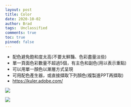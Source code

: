 ```yaml
---
layout: post
title: Color
date: 2020-10-02
author: Brad
tags:  Unclassified
comments: true
toc: true
pinned: false
---
```


* 配色避免飽和度太高(不要太鮮豔、色彩盡量淡些)
* 單一頁面色彩數量不超過5個，有主色和副色(用以表示重點)
* 可以用單一顏色以漸層方式呈現
* 可用配色產生器，或直接擷取下列顏色(複製進PPT再擷取)
* https://kuler.adobe.com/

<!-- more -->

![](https://i.imgur.com/hWDWSvd.png)

![](https://i.imgur.com/pcrLPKS.png)
